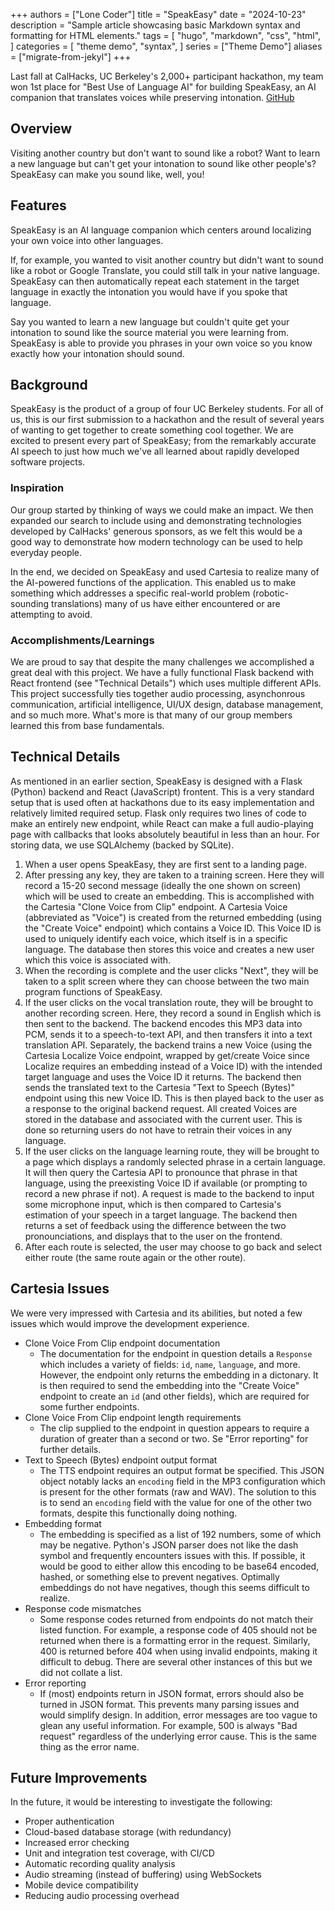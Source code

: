 +++
authors = ["Lone Coder"]
title = "SpeakEasy"
date = "2024-10-23"
description = "Sample article showcasing basic Markdown syntax and formatting for HTML elements."
tags = [
    "hugo",
    "markdown",
    "css",
    "html",
]
categories = [
    "theme demo",
    "syntax",
]
series = ["Theme Demo"]
aliases = ["migrate-from-jekyl"]
+++

Last fall at CalHacks, UC Berkeley's 2,000+ participant hackathon, my team won 1st place for "Best Use of Language AI" for building SpeakEasy, an AI companion that translates voices while preserving intonation. [GitHub][ghlink]

## Overview

Visiting another country but don't want to sound like a robot? Want to learn a new language but can't get your intonation to sound like other people's? SpeakEasy can make you sound like, well, you!

## Features

SpeakEasy is an AI language companion which centers around localizing your own voice into other languages.

If, for example, you wanted to visit another country but didn't want to sound like a robot or Google Translate, you could still talk in your native language. SpeakEasy can then automatically repeat each statement in the target language in exactly the intonation you would have if you spoke that language.

Say you wanted to learn a new language but couldn't quite get your intonation to sound like the source material you were learning from. SpeakEasy is able to provide you phrases in your own voice so you know exactly how your intonation should sound.

## Background

SpeakEasy is the product of a group of four UC Berkeley students. For all of us, this is our first submission to a hackathon and the result of several years of wanting to get together to create something cool together. We are excited to present every part of SpeakEasy; from the remarkably accurate AI speech to just how much we've all learned about rapidly developed software projects.

### Inspiration

Our group started by thinking of ways we could make an impact. We then expanded our search to include using and demonstrating technologies developed by CalHacks' generous sponsors, as we felt this would be a good way to demonstrate how modern technology can be used to help everyday people.

In the end, we decided on SpeakEasy and used Cartesia to realize many of the AI-powered functions of the application. This enabled us to make something which addresses a specific real-world problem (robotic-sounding translations) many of us have either encountered or are attempting to avoid.

### Accomplishments/Learnings

We are proud to say that despite the many challenges we accomplished a great deal with this project. We have a fully functional Flask backend with React frontend (see "Technical Details") which uses multiple different APIs. This project successfully ties together audio processing, asynchonrous communication, artificial intelligence, UI/UX design, database management, and so much more. What's more is that many of our group members learned this from base fundamentals.

## Technical Details

As mentioned in an earlier section, SpeakEasy is designed with a Flask (Python) backend and React (JavaScript) frontent. This is a very standard setup that is used often at hackathons due to its easy implementation and relatively limited required setup. Flask only requires two lines of code to make an entirely new endpoint, while React can make a full audio-playing page with callbacks that looks absolutely beautiful in less than an hour. For storing data, we use SQLAlchemy (backed by SQLite).

1. When a user opens SpeakEasy, they are first sent to a landing page.
2. After pressing any key, they are taken to a training screen. Here they will record a 15-20 second message (ideally the one shown on screen) which will be used to create an embedding. This is accomplished with the Cartesia "Clone Voice from Clip" endpoint. A Cartesia Voice (abbreviated as "Voice") is created from the returned embedding (using the "Create Voice" endpoint) which contains a Voice ID. This Voice ID is used to uniquely identify each voice, which itself is in a specific language. The database then stores this voice and creates a new user which this voice is associated with.
3. When the recording is complete and the user clicks "Next", they will be taken to a split screen where they can choose between the two main program functions of SpeakEasy.
4. If the user clicks on the vocal translation route, they will be brought to another recording screen. Here, they record a sound in English which is then sent to the backend. The backend encodes this MP3 data into PCM, sends it to a speech-to-text API, and then transfers it into a text translation API. Separately, the backend trains a new Voice (using the Cartesia Localize Voice endpoint, wrapped by get/create Voice since Localize requires an embedding instead of a Voice ID) with the intended target language and uses the Voice ID it returns. The backend then sends the translated text to the Cartesia "Text to Speech (Bytes)" endpoint using this new Voice ID. This is then played back to the user as a response to the original backend request. All created Voices are stored in the database and associated with the current user. This is done so returning users do not have to retrain their voices in any language.
5. If the user clicks on the language learning route, they will be brought to a page which displays a randomly selected phrase in a certain language. It will then query the Cartesia API to pronounce that phrase in that language, using the preexisting Voice ID if available (or prompting to record a new phrase if not). A request is made to the backend to input some microphone input, which is then compared to Cartesia's estimation of your speech in a target language. The backend then returns a set of feedback using the difference between the two pronounciations, and displays that to the user on the frontend.
6. After each route is selected, the user may choose to go back and select either route (the same route again or the other route).

## Cartesia Issues

We were very impressed with Cartesia and its abilities, but noted a few issues which would improve the development experience.

- Clone Voice From Clip endpoint documentation
    - The documentation for the endpoint in question details a `Response` which includes a variety of fields: `id`, `name`, `language`, and more. However, the endpoint only returns the embedding in a dictonary. It is then required to send the embedding into the "Create Voice" endpoint to create an `id` (and other fields), which are required for some further endpoints.
- Clone Voice From Clip endpoint length requirements
    - The clip supplied to the endpoint in question appears to require a duration of greater than a second or two. Se "Error reporting" for further details.
- Text to Speech (Bytes) endpoint output format
    - The TTS endpoint requires an output format be specified. This JSON object notably lacks an `encoding` field in the MP3 configuration which is present for the other formats (raw and WAV). The solution to this is to send an `encoding` field with the value for one of the other two formats, despite this functionally doing nothing.
- Embedding format
    - The embedding is specified as a list of 192 numbers, some of which may be negative. Python's JSON parser does not like the dash symbol and frequently encounters issues with this. If possible, it would be good to either allow this encoding to be base64 encoded, hashed, or something else to prevent negatives. Optimally embeddings do not have negatives, though this seems difficult to realize.
- Response code mismatches
    - Some response codes returned from endpoints do not match their listed function. For example, a response code of 405 should not be returned when there is a formatting error in the request. Similarly, 400 is returned before 404 when using invalid endpoints, making it difficult to debug. There are several other instances of this but we did not collate a list.
- Error reporting
    - If (most) endpoints return in JSON format, errors should also be turned in JSON format. This prevents many parsing issues and would simplify design. In addition, error messages are too vague to glean any useful information. For example, 500 is always "Bad request" regardless of the underlying error cause. This is the same thing as the error name.

## Future Improvements

In the future, it would be interesting to investigate the following:
- Proper authentication
- Cloud-based database storage (with redundancy)
- Increased error checking
- Unit and integration test coverage, with CI/CD
- Automatic recording quality analysis
- Audio streaming (instead of buffering) using WebSockets
- Mobile device compatibility
- Reducing audio processing overhead

[ghlink]: https://github.com/Boomaa23/speak-easy